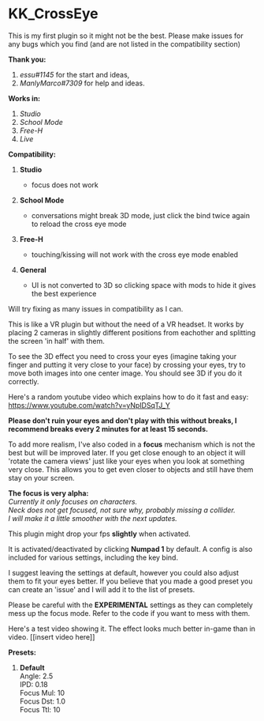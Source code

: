 # KK_CrossEye

This is my first plugin so it might not be the best. Please make issues for any bugs which you find (and are not listed in the compatibility section)

**Thank you:**
1. *essu#1145* for the start and ideas,  
2. *ManlyMarco#7309* for help and ideas.  

**Works in:**
1. *Studio*  
2. *School Mode*  
3. *Free-H*  
4. *Live*  

**Compatibility:**
1. **Studio**  
   * focus does not work  

2. **School Mode**  
   * conversations might break 3D mode, just click the bind twice again to reload the cross eye mode  

3. **Free-H**  
   * touching/kissing will not work with the cross eye mode enabled  

4. **General**  
   * UI is not converted to 3D so clicking space with mods to hide it gives the best experience
  
  
Will try fixing as many issues in compatibility as I can.

This is like a VR plugin but without the need of a VR headset. It works by placing 2 cameras in slightly different positions from eachother and splitting the screen 'in half' with them.

To see the 3D effect you need to cross your eyes (imagine taking your finger and putting it very close to your face) by crossing your eyes, try to move both images into one center image. You should see 3D if you do it correctly.

Here's a random youtube video which explains how to do it fast and easy: https://www.youtube.com/watch?v=yNpIDSqTJ_Y

**Please don't ruin your eyes and don't play with this without breaks, I recommend breaks every 2 minutes for at least 15 seconds.**

To add more realism, I've also coded in a **focus** mechanism which is not the best but will be improved later. If you get close enough to an object it will 'rotate the camera views' just like your eyes when you look at something very close. This allows you to get even closer to objects and still have them stay on your screen.

**The focus is very alpha:**  
   *Currently it only focuses on characters.*  
   *Neck does not get focused, not sure why, probably missing a collider.*  
   *I will make it a little smoother with the next updates.*  

This plugin might drop your fps **slightly** when activated. 

It is activated/deactivated by clicking **Numpad 1** by default. 
A config is also included for various settings, including the key bind.

I suggest leaving the settings at default, however you could also adjust them to fit your eyes better. If you believe that you made a good preset you can create an 'issue' and I will add it to the list of presets.

Please be careful with the **EXPERIMENTAL** settings as they can completely mess up the focus mode. Refer to the code if you want to mess with them.

Here's a test video showing it. The effect looks much better in-game than in video. [[insert video here]]

**Presets:**  
1. **Default**  
   Angle: 2.5  
   IPD: 0.18  
   Focus Mul: 10  
   Focus Dst: 1.0  
   Focus Ttl: 10  
